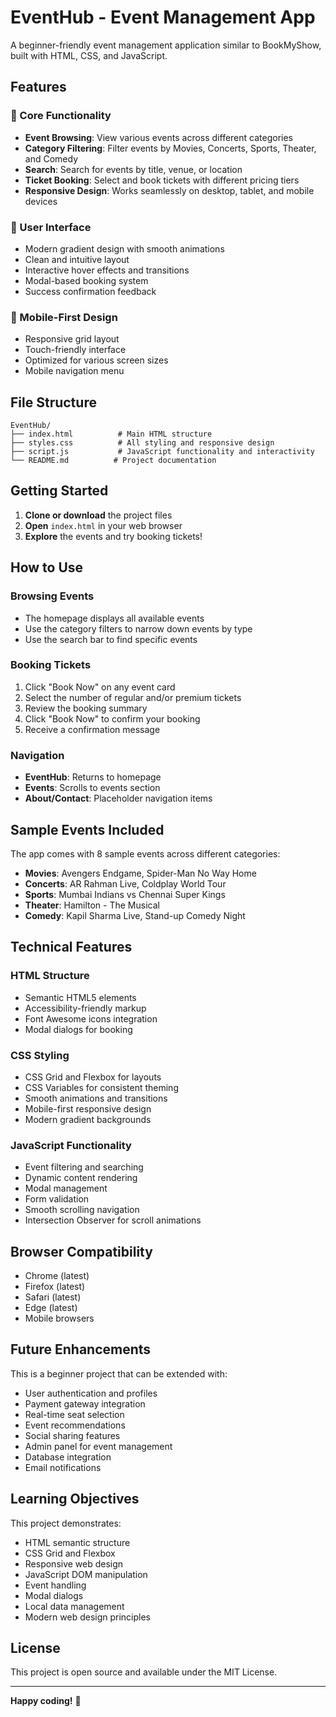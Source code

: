 # EventHub - Event Management App

A beginner-friendly event management application similar to BookMyShow, built with HTML, CSS, and JavaScript.

## Features

### 🎯 Core Functionality

- **Event Browsing**: View various events across different categories
- **Category Filtering**: Filter events by Movies, Concerts, Sports, Theater, and Comedy
- **Search**: Search for events by title, venue, or location
- **Ticket Booking**: Select and book tickets with different pricing tiers
- **Responsive Design**: Works seamlessly on desktop, tablet, and mobile devices

### 🎨 User Interface

- Modern gradient design with smooth animations
- Clean and intuitive layout
- Interactive hover effects and transitions
- Modal-based booking system
- Success confirmation feedback

### 📱 Mobile-First Design

- Responsive grid layout
- Touch-friendly interface
- Optimized for various screen sizes
- Mobile navigation menu

## File Structure

```
EventHub/
├── index.html          # Main HTML structure
├── styles.css          # All styling and responsive design
├── script.js           # JavaScript functionality and interactivity
└── README.md          # Project documentation
```

## Getting Started

1. **Clone or download** the project files
2. **Open** `index.html` in your web browser
3. **Explore** the events and try booking tickets!

## How to Use

### Browsing Events

- The homepage displays all available events
- Use the category filters to narrow down events by type
- Use the search bar to find specific events

### Booking Tickets

1. Click "Book Now" on any event card
2. Select the number of regular and/or premium tickets
3. Review the booking summary
4. Click "Book Now" to confirm your booking
5. Receive a confirmation message

### Navigation

- **EventHub**: Returns to homepage
- **Events**: Scrolls to events section
- **About/Contact**: Placeholder navigation items

## Sample Events Included

The app comes with 8 sample events across different categories:

- **Movies**: Avengers Endgame, Spider-Man No Way Home
- **Concerts**: AR Rahman Live, Coldplay World Tour
- **Sports**: Mumbai Indians vs Chennai Super Kings
- **Theater**: Hamilton - The Musical
- **Comedy**: Kapil Sharma Live, Stand-up Comedy Night

## Technical Features

### HTML Structure

- Semantic HTML5 elements
- Accessibility-friendly markup
- Font Awesome icons integration
- Modal dialogs for booking

### CSS Styling

- CSS Grid and Flexbox for layouts
- CSS Variables for consistent theming
- Smooth animations and transitions
- Mobile-first responsive design
- Modern gradient backgrounds

### JavaScript Functionality

- Event filtering and searching
- Dynamic content rendering
- Modal management
- Form validation
- Smooth scrolling navigation
- Intersection Observer for scroll animations

## Browser Compatibility

- Chrome (latest)
- Firefox (latest)
- Safari (latest)
- Edge (latest)
- Mobile browsers

## Future Enhancements

This is a beginner project that can be extended with:

- User authentication and profiles
- Payment gateway integration
- Real-time seat selection
- Event recommendations
- Social sharing features
- Admin panel for event management
- Database integration
- Email notifications

## Learning Objectives

This project demonstrates:

- HTML semantic structure
- CSS Grid and Flexbox
- Responsive web design
- JavaScript DOM manipulation
- Event handling
- Modal dialogs
- Local data management
- Modern web design principles

## License

This project is open source and available under the MIT License.

---

**Happy coding!** 🚀
